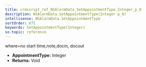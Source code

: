 ```yaml
---
title: crmscript_ref_NSAlarmData_SetAppointmentType_Integer_p_0
description: NSAlarmData.SetAppointmentType(Integer p_0)
intellisense: NSAlarmData.SetAppointmentType
sortOrder: 671
keywords: SetAppointmentType(Integer)
so.topic: reference
---
```



where=no start time,note,docin, docout



* **AppointmentType:** Integer
* **Returns:** Void


